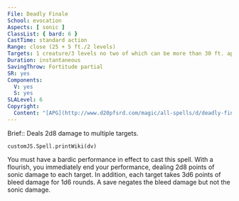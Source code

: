 ```yaml
---
File: Deadly Finale
School: evocation
Aspects: [ sonic ]
ClassList: { bard: 6 }
CastTime: standard action
Range: close (25 + 5 ft./2 levels)
Targets: 1 creature/3 levels no two of which can be more than 30 ft. apart
Duration: instantaneous
SavingThrow: Fortitude partial
SR: yes
Components:
  V: yes
  S: yes
SLALevel: 6
Copyright:
  Content: "[APG](http://www.d20pfsrd.com/magic/all-spells/d/deadly-finale)"
---
```

Brief:: Deals 2d8 damage to multiple targets.

```dataviewjs
customJS.Spell.printWiki(dv)
```

You must have a bardic performance in effect to cast this spell.  With a flourish, you immediately end your performance, dealing 2d8 points of sonic damage to each target. In addition, each target takes 3d6 points of bleed damage for 1d6 rounds. A save negates the bleed damage but not the sonic damage.
